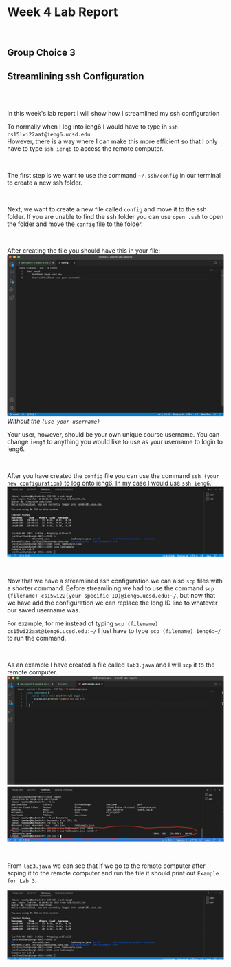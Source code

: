 # Week 4 Lab Report
<br>

## Group Choice 3
## Streamlining ssh Configuration
<br>
<br>

In this week's lab report I will show how I streamlined my ssh configuration

To normally when I log into ieng6 I would have to type in `ssh cs15lwi22aat@ieng6.ucsd.edu`. <br>
However, there is a way where I can make this more efficient so that I only have to type  `ssh ieng6`  to access the remote computer. 

<br>

The first step is we want to use the command `~/.ssh/config` in our terminal to create a new ssh folder. 

<br>


Next, we want to create a new file called `config` and move it to the ssh folder. If you are unable to find the ssh folder you can use `open .ssh` to open the folder and move the `config` file to the folder. 

<br>


After creating the file you should have this in your file:
![Image](L3.2.png)
*Without the `(use your username)`*

Your user, however, should be your own unique course username.
You can change `ieng6` to anything you would like to use as your username to login to ieng6.

<br>

After you have created the `config` file you can  use the command `ssh (your new configuration)` to log onto ieng6. In my case I would use `ssh ieng6`. 
![Image](L3.3.png)

<br>

Now that we have a streamlined ssh configuration we can also `scp` files with a shorter command. Before streamlining we had to use the command `scp (filename) cs15wi22(your specific ID)@ieng6.ucsd.edu:~/`, but now that we have add the configuration we can replace the long ID line to whatever our saved username was. 
<br>

For example, for me instead of typing `scp (filename) cs15wi22aat@ieng6.ucsd.edu:~/` I just have to type `scp (filename) ieng6:~/` to run the command.

<br>

As an example I have created a file called `lab3.java` and I will `scp` it to the remote computer.
![Image](L3.6.png)
![Image](L3.5.png)

<br>

From `lab3.java` we can see that if we go to the remote computer after scping it to the remote computer and run the file it should print out `Example for Lab 3`.

![Image](L3.3.png)
